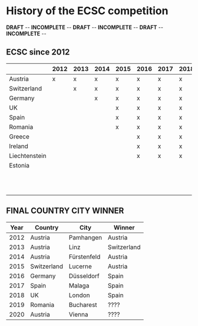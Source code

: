 # History of the ECSC competition
**DRAFT** -- **INCOMPLETE** -- **DRAFT** -- **INCOMPLETE** -- **DRAFT** -- **INCOMPLETE** -- 
## ECSC since 2012
|               | 2012 | 2013 | 2014 | 2015 | 2016 | 2017 | 2018 | 2019 | 2020 |
|---------------|------|------|------|------|------|------|------|------|------|
| Austria       | x    | x    | x    | x    | x    | x    | x    | x    | x    |
| Switzerland   |      | x    | x    | x    | x    | x    | x    | x    | x    |
| Germany       |      |      | x    | x    | x    | x    | x    | x    | x    |
| UK            |      |      |      | x    | x    | x    | x    | x    | x    |
| Spain         |      |      |      | x    | x    | x    | x    | x    | x    |
| Romania       |      |      |      | x    | x    | x    | x    | x    | x    |
| Greece        |      |      |      |      | x    | x    | x    | x    | x    |
| Ireland       |      |      |      |      | x    | x    | x    | x    | x    |
| Liechtenstein |      |      |      |      | x    | x    | x    | x    | x    |
| Estonia       |      |      |      |      |      |      |      |      |      |
|               |      |      |      |      |      |      |      |      |      |
|               |      |      |      |      |      |      |      |      |      |
|               |      |      |      |      |      |      |      |      |      |
|               |      |      |      |      |      |      |      |      |      |
|               |      |      |      |      |      |      |      |      |      |
|               |      |      |      |      |      |      |      |      |      |
|               |      |      |      |      |      |      |      |      |      |
|               |      |      |      |      |      |      |      |      |      |
|               |      |      |      |      |      |      |      |      |      |
|               |      |      |      |      |      |      |      |      |      |
|               |      |      |      |      |      |      |      |      |      |



## FINAL COUNTRY CITY WINNER
| Year | Country     | City        | Winner      |
|------|-------------|-------------|-------------|
| 2012 | Austria     | Pamhangen   | Austria     |
| 2013 | Austria     | Linz        | Switzerland |
| 2014 | Austria     | Fürstenfeld | Austria     |
| 2015 | Switzerland | Lucerne     | Austria     |
| 2016 | Germany     | Düsseldorf  | Spain       |
| 2017 | Spain       | Malaga      | Spain       |
| 2018 | UK          | London      | Spain       |
| 2019 | Romania     | Bucharest   | ????        |
| 2020 | Austria     | Vienna      | ????        |
